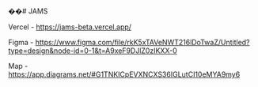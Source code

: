 ��#   J A M S 
 

Vercel - https://jams-beta.vercel.app/

Figma - https://www.figma.com/file/rkK5xTAVeNWT216lDoTwaZ/Untitled?type=design&node-id=0-1&t=A9xeF9DJlZ0zIKXX-0

Map - https://app.diagrams.net/#G1TNKICpEVXNCXS36IGLutCI10eMYA9my6
 
 
 
